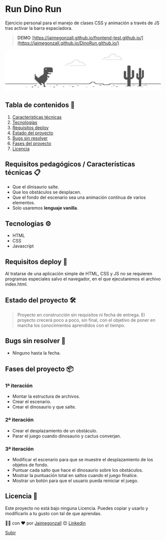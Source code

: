 <a name="top"></a>

# Run Dino Run
Ejercicio personal para el manejo de clases CSS y animación a través de JS tras activar la barra espaciadora.
> **DEMO** [https://jaimegonzall.github.io/frontend-test.github.io/](https://jaimegonzall.github.io/DinoRun.github.io/)

![Objetivo visual](https://raw.githubusercontent.com/jaimegonzall/DinoRun/main/img/readme_img.jpg)

## Tabla de contenidos 📑
1. [Características técnicas](item1)
2. [Tecnologías](item2)
3. [Requisitos deploy](item3)
4. [Estado del proyecto](item4)
5. [Bugs sin resolver](item5)
6. [Fases del proyecto](item6)
7. [Licencia](item7)

<a name="item1"></a>

## Requisitos pedagógicos / Características técnicas 📋
* Que el dinisaurio salte.
* Que los obstáculos se desplacen.
* Que el fondo del escenario sea una animación contínua de varios elementos.
* Solo usaremos __lenguaje vanilla__.

<a name="item2"></a>

## Tecnologías ⚙️
* HTML
* CSS
* Javascript

<a name="item3"></a>

## Requisitos deploy 🚀
Al tratarse de una aplicación simple de HTML, CSS y JS no se requieren programas especiales salvo el navegador, en el que ejecutaremos el archivo index.html.

<a name="item4"></a>

## Estado del proyecto 🛠️
> Proyecto en construcción sin requisitos ni fecha de entrega. El proyecto crecerá poco a poco, sin final, con el objetivo de poner en marcha los conocimientos aprendidos con el tiempo.

<a name="item5"></a>

## Bugs sin resolver 🐞
* Ninguno hasta la fecha.

<a name="item6"></a>

## Fases del proyecto 📦
### 1ª iteración
* Montar la estructura de archivos.
* Crear el escenario.
* Crear el dinosaurio y que salte.

### 2ª iteración
* Crear el desplazamiento de un obstáculo.
* Parar el juego cuando dinosaurio y cactus converjan.

### 3ª iteración
* Modificar el escenario para que se muestre el desplazamiento de los objetos de fondo.
* Puntuar cada salto que hace el dinosaurio sobre los obstáculos.
* Mostrar la puntuación total en saltos cuando el juego finalice.
* Mostrar un botón para que el usuario pueda reiniciar el juego.

<a name="item7"></a>

## Licencia 📄
Este proyecto no está bajo ninguna Licencia. Puedes copiar y usarlo y modificarlo a tu gusto con tal de que aprendas.

👨‍💻 con ❤️ por [Jaimegonzall](https://github.com/jaimegonzall) 😊
[Linkedin](https://www.linkedin.com/in/jaimegonzall/)

[Subir](#top)